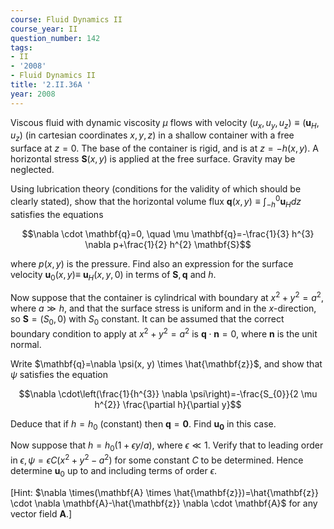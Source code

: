```yaml
---
course: Fluid Dynamics II
course_year: II
question_number: 142
tags:
- II
- '2008'
- Fluid Dynamics II
title: '2.II.36A '
year: 2008
---
```



Viscous fluid with dynamic viscosity $\mu$ flows with velocity $\left(u_{x}, u_{y}, u_{z}\right) \equiv\left(\mathbf{u}_{H}, u_{z}\right)$ (in cartesian coordinates $x, y, z)$ in a shallow container with a free surface at $z=0$. The base of the container is rigid, and is at $z=-h(x, y)$. A horizontal stress $\mathbf{S}(x, y)$ is applied at the free surface. Gravity may be neglected.

Using lubrication theory (conditions for the validity of which should be clearly stated), show that the horizontal volume flux $\mathbf{q}(x, y) \equiv \int_{-h}^{0} \mathbf{u}_{H} d z$ satisfies the equations

$$\nabla \cdot \mathbf{q}=0, \quad \mu \mathbf{q}=-\frac{1}{3} h^{3} \nabla p+\frac{1}{2} h^{2} \mathbf{S}$$

where $p(x, y)$ is the pressure. Find also an expression for the surface velocity $\mathbf{u}_{0}(x, y) \equiv$ $\mathbf{u}_{H}(x, y, 0)$ in terms of $\mathbf{S}, \mathbf{q}$ and $h$.

Now suppose that the container is cylindrical with boundary at $x^{2}+y^{2}=a^{2}$, where $a \gg h$, and that the surface stress is uniform and in the $x$-direction, so $\mathbf{S}=\left(S_{0}, 0\right)$ with $S_{0}$ constant. It can be assumed that the correct boundary condition to apply at $x^{2}+y^{2}=a^{2}$ is $\mathbf{q} \cdot \mathbf{n}=0$, where $\mathbf{n}$ is the unit normal.

Write $\mathbf{q}=\nabla \psi(x, y) \times \hat{\mathbf{z}}$, and show that $\psi$ satisfies the equation

$$\nabla \cdot\left(\frac{1}{h^{3}} \nabla \psi\right)=-\frac{S_{0}}{2 \mu h^{2}} \frac{\partial h}{\partial y}$$

Deduce that if $h=h_{0}$ (constant) then $\mathbf{q}=\mathbf{0}$. Find $\mathbf{u}_{\mathbf{0}}$ in this case.

Now suppose that $h=h_{0}(1+\epsilon y / a)$, where $\epsilon \ll 1$. Verify that to leading order in $\epsilon, \psi=\epsilon C\left(x^{2}+y^{2}-a^{2}\right)$ for some constant $C$ to be determined. Hence determine $\mathbf{u}_{0}$ up to and including terms of order $\epsilon$.

[Hint: $\nabla \times(\mathbf{A} \times \hat{\mathbf{z}})=\hat{\mathbf{z}} \cdot \nabla \mathbf{A}-\hat{\mathbf{z}} \nabla \cdot \mathbf{A}$ for any vector field $\mathbf{A} .]$